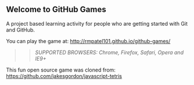 ## Welcome to GitHub Games

A project based learning activity for people who are getting started with Git and GitHub.

You can play the game at: http://rmpatel101.github.io/github-games/

>> _*SUPPORTED BROWSERS*: Chrome, Firefox, Safari, Opera and IE9+_

This fun open source game was cloned from: https://github.com/jakesgordon/javascript-tetris
